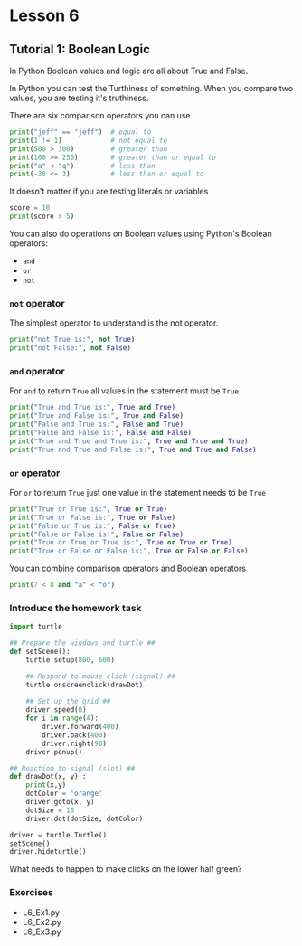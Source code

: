 # Lesson 6

## Tutorial 1: Boolean Logic

In Python Boolean values and logic are all about True and False.

In Python you can test the Turthiness of something. When you compare two values, you are testing it's truthiness. 

There are six comparison operators  you can use

```python
print("jeff" == "jeff")  # equal to
print(1 != 1)            # not equal to
print(500 > 300)         # greater than
print(100 >= 250)        # greater than or equal to
print("a" < "q")         # less than
print(-30 <= 3)          # less than or equal to
```

It doesn't matter if you are testing literals or variables

```python
score = 10
print(score > 5)
```

You can also do operations on Boolean values using Python's Boolean operators:

- `and`
- `or`
- `not`

### `not` operator

The simplest operator to understand is the not operator. 

```python
print("not True is:", not True)
print("not False:", not False)
```

### `and` operator

For `and` to return `True` all values in the statement must be `True`

```python
print("True and True is:", True and True)
print("True and False is:", True and False)
print("False and True is:", False and True)
print("False and False is:", False and False)
print("True and True and True is:", True and True and True)
print("True and True and False is:", True and True and False)
```

### `or` operator

For `or` to return `True` just one value in the statement needs to be `True`

```python
print("True or True is:", True or True)
print("True or False is:", True or False)
print("False or True is:", False or True)
print("False or False is:", False or False)
print("True or True or True is:", True or True or True)
print("True or False or False is:", True or False or False)
```

You can combine comparison operators and Boolean operators

```python
print(7 < 8 and "a" < "o")
```

### Introduce the homework task

```python
import turtle

## Prepare the windows and turtle ##
def setScene():
    turtle.setup(800, 600)

    ## Respond to mouse click (signal) ##
    turtle.onscreenclick(drawDot)
    
    ## Set up the grid ##
    driver.speed(0)
    for i in range(4):
        driver.forward(400)
        driver.back(400)
        driver.right(90)
    driver.penup()

## Reaction to signal (slot) ##
def drawDot(x, y) :
    print(x,y)
    dotColor = 'orange'
    driver.goto(x, y)
    dotSize = 10
    driver.dot(dotSize, dotColor)

driver = turtle.Turtle()
setScene()
driver.hideturtle()
```

What needs to happen to make clicks on the lower half green?

### Exercises

- L6_Ex1.py
- L6_Ex2.py
- L6_Ex3.py



